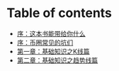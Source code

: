 # Table of contents

* [序：这本书能带给你什么](README.md)
* [序：币圈常见的坑们](xu-bi-quan-chang-jian-de-keng-men.md)
* [第一章：基础知识之K线篇](01.md)
* [第二章：基础知识之趋势线篇](di-er-zhang-ji-chu-zhi-shi-zhi-qu-shi-xian-pian.md)

